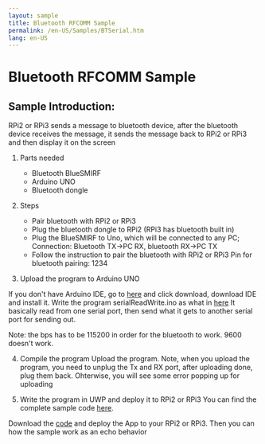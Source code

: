 ```yaml
---
layout: sample
title: Bluetooth RFCOMM Sample
permalink: /en-US/Samples/BTSerial.htm
lang: en-US
---
```

# Bluetooth RFCOMM Sample

## Sample Introduction:

RPi2 or RPi3 sends a message to bluetooth device, after the bluetooth device receives the message, it sends the message
back to RPi2 or RPi3 and then display it on the screen

1. Parts needed
	- Bluetooth BlueSMIRF
	- Arduino UNO
	- Bluetooth dongle
	
2.	Steps
	- Pair bluetooth with RPi2 or RPi3
	- Plug the bluetooth dongle to RPi2 (RPi3 has bluetooth built in)
	- Plug the BlueSMIRF to Uno, which will be connected to any PC; 
	  Connection: Bluetooth TX->PC RX, bluetooth RX->PC TX
    - Follow the instruction to pair the bluetooth with RPi2 or RPi3
		Pin for bluetooth pairing: 1234
 
3.	Upload the program to Arduino UNO

If you don't have Arduino IDE, go to [here](https://www.arduino.cc/) and click download, download IDE and install it.
Write the program serialReadWrite.ino as what in [here](https://github.com/ms-iot/samples/blob/develop/BTSerial/serialReadWrite.ino)
It basically read from one serial port, then send what it gets to another serial port for sending out.


Note: the bps has to be 115200 in order for the bluetooth to work. 9600 doesn't work.
 
4. Compile the program
   Upload the program. Note, when you upload the program, you need to unplug the Tx and RX port, 
   after uploading done, plug them back. Ohterwise, you will see some error popping up for uploading
 
5.	Write the program in UWP and deploy it to RPi2 or RPi3
	You can find the complete sample code [here](https://github.com/ms-iot/samples/tree/develop/BTSerial).
 
Download the [code](https://github.com/ms-iot/samples/tree/develop/BTSerial) and deploy the App to your RPi2 or RPi3. Then you can how the sample work as an echo behavior



